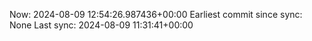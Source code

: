 Now: 2024-08-09 12:54:26.987436+00:00 Earliest commit since sync: None Last sync: 2024-08-09 11:31:41+00:00
